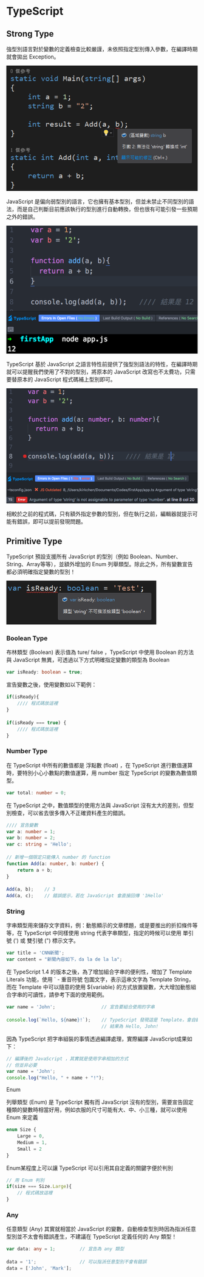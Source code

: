 # TypeScript

## Strong Type

強型別語言對於變數的定義檢查比較嚴謹，未依照指定型別傳入參數，在編譯時期就會拋出 Exception。

![img](../captures/anjee_typescript_001.png)

JavaScript 是偏向弱型別的語言，它也擁有基本型別，但並未禁止不同型別的語法，而是自己判斷目前應該執行的型別進行自動轉換，但也很有可能引發一些預期之外的錯誤。

![img](../captures/anjee_typescript_002.png)

TypeScript 基於 JavaScript 之語言特性前提供了強型別語法的特性，在編譯時期就可以提醒我們使用了不對的型別，將原本的 JavaScript 改寫也不太費功，只需要替原本的 JavaScript 程式碼補上型別即可。

![img](../captures/anjee_typescript_003.png)

相較於之前的程式碼，只有額外指定參數的型別，但在執行之前，編輯器就提示可能有錯誤，即可以提前發現問題。

## Primitive Type

TypeScript 預設支援所有 JavaScript 的型別（例如 Boolean、Number、String、Array等等），並額外增加的 Enum 列舉類型。除此之外，所有變數宣告都必須明確指定變數的型別！

![img](../captures/anjee_typescript_004.png)

### Boolean Type

布林類型 (Boolean) 表示值為 ture/ false ，TypeScript 中使用 Boolean 的方法與 JavaScript 無異，可透過以下方式明確指定變數的類型為 Boolean

```typescript
var isReady: boolean = true;
```

宣告變數之後，使用變數如以下範例：

```typescript
if(isReady){
    //// 程式碼放這裡
}

if(isReady === true) {
    //// 程式碼放這裡
}
```

### Number Type

在 TypeScript 中所有的數值都是 浮點數 (float) ，在 TypeScript 進行數值運算時，要特別小心小數點的數值運算，用 number 指定 TypeScript 的變數為數值類型。

```typescript
var total: number = 0;
```

在 TypeScript 之中，數值類型的使用方法與 JavaScript 沒有太大的差別，但型別檢查，可以省去很多傳入不正確資料產生的錯誤。

```typescript
//// 宣告變數
var a: number = 1;
var b: number = 2;
var c: string = 'Hello';

// 新增一個限定只能傳入 number 的 function
function Add(a: number, b: number) {
    return a + b;
}
    
Add(a, b);    // 3
Add(a, c);    // 錯誤提示，若在 JavaScript 會直接回傳 '1Hello'
```

### String

字串類型用來儲存文字資料，例：動態顯示的文章標題，或是要推出的折扣條件等等，在 TypeScript 中同樣使用 string 代表字串類型，指定的時候可以使用 單引號 (') 或 雙引號 (") 標示文字。

```typescript
var title = 'CNN新聞';
var content = "新聞內容如下，da la de la la";
```


在 TypeScript 1.4 的版本之後，為了增加組合字串的便利性，增加了 Template Literals 功能，使用 ` - 重音符號 包圍文字，表示這串文字為 Template String，而在 Template 中可以隨意的使用 ${variable} 的方式放置變數，大大增加動態組合字串的可讀性，請參考下面的使用範例。

```typescript
var name = 'John';                 // 宣告要組合使用的字串

console.log(`Hello, ${name}!`);    // TypeScript 發現這是 Template，會自動把 name代入
                                   // 結果為 Hello, John!
```


因為 TypeScript 把字串組裝的事情透過編譯處理，實際編譯 JavaScript成果如下：

```typescript
// 編譯後的 JavaScript ，其實就是使用字串相加的方式
// 但並非必要
var name = 'John'; 
console.log("Hello, " + name + "!");
```

Enum

列舉類型 (Enum) 是 TypeScript 獨有而 JavaScript 沒有的型別，需要宣告固定種類的變數時相當好用，例如衣服的尺寸可能有大、中、小三種，就可以使用 Enum 來定義

```typescript
enum Size {
    Large = 0,
    Medium = 1,
    Small = 2    
}
```


Enum某程度上可以讓 TypeScript 可以引用其自定義的關鍵字便於判別

```typescript
// 用 Enum 判別
if(size === Size.Large){
    // 程式碼放這裡
}
```

### Any

任意類型 (Any) 其實就相當於 JavaScript 的變數，自動檢查型別時因為指派任意型別並不太會有錯誤產生，不建議在 TypeScript 定義任何的 Any 類型！

```typescript
var data: any = 1;         // 宣告為 any 類型

data = '1';                // 可以指派任意型別不會有錯誤
data = ['John', 'Mark'];
```
